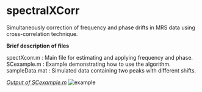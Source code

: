 # spectralXCorr
Simultaneously correction of frequency and phase drifts in MRS data using cross-correlation technique.

**Brief description of files**

spectXcorr.m   : Main file for estimating and applying frequency and phase.
SCexample.m    : Example demonstrating how to use the algorithm.
sampleData.mat : Simulated data containing two peaks with different shifts.


<ins>*Output of SCexample.m*</ins>
![example](https://github.com/Anesh20/spectralXCorr/assets/74428613/59effbf9-863c-4f8c-bd6b-ea09821b16a1)
